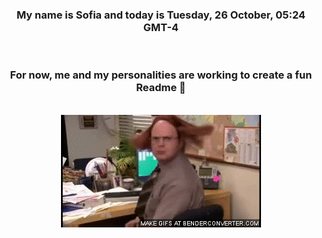 


<div align="center">
<h3 >My name is Sofia and today is Tuesday, 26 October, 05:24 GMT-4</h3><br>
<h3 >For now, me and my personalities are working to create a fun Readme 👋
</h3><br>
<img src='img/dwight.gif' alt='working...'/>
</div>
